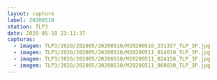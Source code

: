 ```yaml
---
layout: capture
label: 20200510
station: TLP3
date: 2020-05-10 23:13:37
capturas:
  - imagem: TLP3/2020/202005/20200510/M20200510_231337_TLP_3P.jpg
  - imagem: TLP3/2020/202005/20200510/M20200511_014010_TLP_3P.jpg
  - imagem: TLP3/2020/202005/20200510/M20200511_024158_TLP_3P.jpg
  - imagem: TLP3/2020/202005/20200510/M20200511_060030_TLP_3P.jpg
---
```

